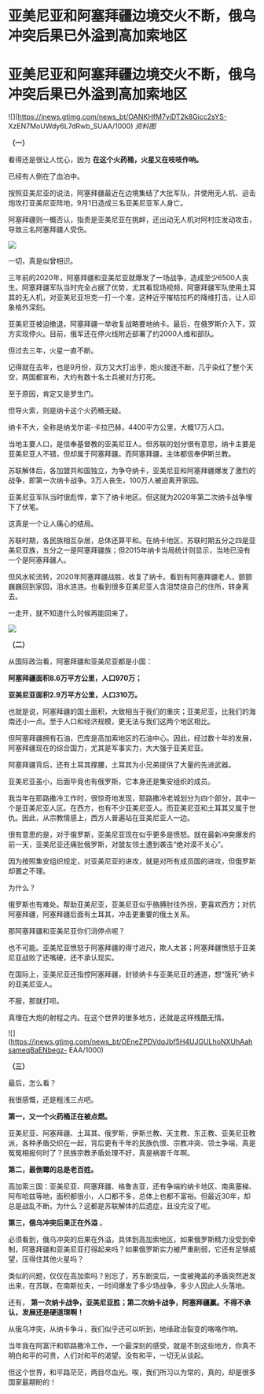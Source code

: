 # 亚美尼亚和阿塞拜疆边境交火不断，俄乌冲突后果已外溢到高加索地区

# 亚美尼亚和阿塞拜疆边境交火不断，俄乌冲突后果已外溢到高加索地区

![](https://inews.gtimg.com/news_bt/OANKHfM7yjDT2k8Gicc2sYS-
XzEN7MoUWdy6L7dRwb_SUAA/1000) _资料图_

**（一）**

看得还是很让人忧心，因为 **在这个火药桶，火星又在吱吱作响。**

已经有人倒在了血泊中。

按照亚美尼亚的说法，阿塞拜疆最近在边境集结了大批军队，并使用无人机、迫击炮攻打亚美尼亚阵地，9月1日造成三名亚美尼亚军人身亡。

阿塞拜疆则一概否认，指责是亚美尼亚在挑衅，还出动无人机对阿村庄发动攻击，导致三名阿塞拜疆人受伤。

![](https://inews.gtimg.com/news_bt/OfeMACrxYzo34uZ2iREiACYaIFyqSlU6LwvgldOI58jHgAA/1000)

一切，真是似曾相识。

三年前的2020年，阿塞拜疆和亚美尼亚就爆发了一场战争，造成至少6500人丧生。阿塞拜疆军队当时完全占据了优势，尤其看现场视频，阿塞拜疆军队使用土耳其的无人机，对亚美尼亚坦克一打一个准，这种近乎摧枯拉朽的降维打击，让人印象格外深刻。

亚美尼亚被迫撤退，阿塞拜疆一举收复战略要地纳卡。最后，在俄罗斯介入下，双方实现停火。目前，俄军还在停火线附近部署了约2000人维和部队。

但过去三年，火星一直不断。

记得就在去年，也是9月份，双方又大打出手，炮火接连不断，几乎染红了整个天空，两国都宣布，大约有数十名士兵被对方打死。

至于原因，肯定又是罗生门。

但导火索，则是纳卡这个火药桶无疑。

纳卡不大，全称是纳戈尔诺-卡拉巴赫，4400平方公里，大概17万人口。

当地主要人口，是信奉基督教的亚美尼亚人。但苏联的划分很有意思，纳卡主要是亚美尼亚人不错，但却属于阿塞拜疆。而阿塞拜疆，主体都信奉伊斯兰教。

苏联解体后，各加盟共和国独立，为争夺纳卡，亚美尼亚和阿塞拜疆爆发了激烈的战争，即第一次纳卡战争。3万人丧生，100万人被迫离开家园。

亚美尼亚军队当时很彪悍，拿下了纳卡地区。但这就为2020年第二次纳卡战争埋下了伏笔。

这真是一个让人痛心的结局。

苏联时期，各民族相互杂居，总体还算平和。在纳卡地区，苏联时期五分之四是亚美尼亚族，五分之一是阿塞拜疆族；但2015年纳卡当局统计则显示，当地已没有一个是阿塞拜疆人。

但风水轮流转，2020年阿塞拜疆战胜，收复了纳卡。看到有阿塞拜疆老人，颤颤巍巍回到家园，泪水涟涟。也看到很多亚美尼亚人含泪焚烧自己的住所，转身离去。

一走开，就不知道什么时候再能回来了。

![](https://inews.gtimg.com/news_bt/ObfUAwc4nTkj4zrH24sV-a2OQEPqqGvzp8mnQbrM1RctIAA/1000)

**（二）**

从国际政治看，阿塞拜疆和亚美尼亚都是小国：

**阿塞拜疆面积8.6万平方公里，人口970万；**

**亚美尼亚面积2.9万平方公里，人口310万。**

也就是说，阿塞拜疆的国土面积，大致相当于我们的重庆；亚美尼亚，比我们的海南还小一点。至于人口和经济规模，更无法与我们这两个地区相比。

但阿塞拜疆拥有石油，巴库是高加索地区的石油中心。因此，经过数十年的发展，阿塞拜疆现在的综合国力，尤其是军事实力，大大强于亚美尼亚。

阿塞拜疆背后，还有土耳其撑腰，土耳其为小兄弟提供了大量的先进武器。

亚美尼亚虽小，后面毕竟也有俄罗斯，它本身还是集安组织的成员。

我当年在耶路撒冷工作时，很惊奇地发现，耶路撒冷老城划分为四个部分，其中一个是亚美尼亚人区。在西方，也有不少亚美尼亚人。而亚美尼亚和土耳其又属于世仇。因此，从宗教情感上，西方人普遍站在亚美尼亚人一边。

很有意思的是，对于俄罗斯，亚美尼亚现在似乎更多是愤怒。就在最新冲突爆发的前一天，亚美尼亚还痛批俄罗斯，对盟友领土遭到袭击“绝对漠不关心”。

因为按照集安组织规定，对亚美尼亚的进攻，就是对所有成员国的进攻，但俄罗斯却置之不理。

为什么？

俄罗斯也有难处。帮助亚美尼亚，亚美尼亚似乎胳膊肘往外拐，更喜欢西方；对抗阿塞拜疆，阿塞拜疆后面有土耳其，冲击更重要的俄土关系。

那阿塞拜疆和亚美尼亚你们消停点呢？

也不可能。亚美尼亚愤怒于阿塞拜疆的得寸进尺，欺人太甚；阿塞拜疆愤怒于亚美尼亚战败了还嘴硬，还不承认现实。

在国际上，亚美尼亚还指控阿塞拜疆，封锁纳卡与亚美尼亚的通道，想“饿死”纳卡的亚美尼亚人。

不服，那就打呗。

真理在大炮的射程之内。在这个世界的很多地方，还就是这样残酷无情。

![](https://inews.gtimg.com/news_bt/OEneZPDVdqJbf5H4UJGULhoNXUhAahsameqBaENbegz-
EAA/1000)

**（三）**

最后，怎么看？

我很感慨，还是粗浅三点吧。

**第一，又一个火药桶正在被点燃。**

亚美尼亚、阿塞拜疆、土耳其、俄罗斯，伊斯兰教、天主教、东正教、亚美尼亚教派，各种矛盾交织在一起，背后更有千年的民族仇恨、宗教冲突、领土争端，真是冤冤相报何时了？民族宗教矛盾处理不好，真是祸害千年啊。

**第二，最倒霉的总是老百姓。**

高加索三国：亚美尼亚、阿塞拜疆、格鲁吉亚，还有争端的纳卡地区、南奥塞梯、阿布哈兹等地，面积都很小，人口都不多，总体上也都不富裕。但最近30年，却总是战乱不断。为什么？这都是苏联解体的后遗症，且没完没了呢。

**第三，俄乌冲突后果正在外溢** 。

必须看到，俄乌冲突的后果在外溢，具体到高加索地区，如果俄罗斯精力没受到牵制，阿塞拜疆和亚美尼亚打得起来吗？如果俄罗斯实力被严重削弱，它还有足够威望，压得住其他火星吗？

类似的问题，仅仅在高加索吗？别忘了，苏东剧变后，一度被掩盖的矛盾突然迸发出来，在苏联，在南斯拉夫，一时间爆发了多少场战争，多少人因此人头落地。

还有， **第一次纳卡战争，亚美尼亚胜；第二次纳卡战争，阿塞拜疆赢。不得不承认，发展还是硬道理啊！**

从俄乌冲突，从纳卡争斗，我们似乎还可以听到，地缘政治裂变的咯咯作响。

当年我在阿富汗和耶路撒冷工作，一个最深刻的感受，就是不到这些地方，你真不明白和平的可贵，人们对和平的渴望。没有和平，一切无从谈起。

但这个世界，和平路茫茫，两目尽血光。唉，我们所习以为常的，真的，却是很多国家最期盼的！

